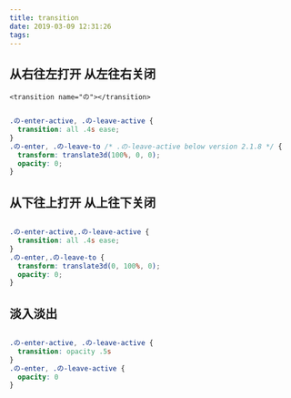 ```yaml
---
title: transition
date: 2019-03-09 12:31:26
tags:
---
```


## 从右往左打开 从左往右关闭

```
<transition name="の"></transition>

```


```css

.の-enter-active, .の-leave-active {
  transition: all .4s ease;
}
.の-enter, .の-leave-to /* .の-leave-active below version 2.1.8 */ {
  transform: translate3d(100%, 0, 0);
  opacity: 0;
}

```

## 从下往上打开 从上往下关闭

```css

.の-enter-active,.の-leave-active {
  transition: all .4s ease;
}
.の-enter,.の-leave-to {
  transform: translate3d(0, 100%, 0);
  opacity: 0;
}

```

## 淡入淡出

```css

.の-enter-active, .の-leave-active {
  transition: opacity .5s
}
.の-enter, .の-leave-active {
  opacity: 0
}

```